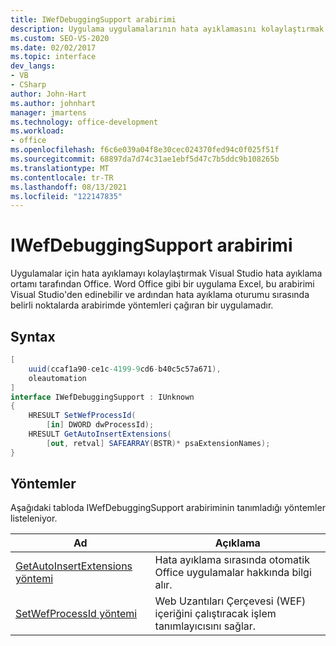 ```yaml
---
title: IWefDebuggingSupport arabirimi
description: Uygulama uygulamalarının hata ayıklamasını kolaylaştırmak için Visual Studio gibi bir hata ayıklama Microsoft Office öğrenin.
ms.custom: SEO-VS-2020
ms.date: 02/02/2017
ms.topic: interface
dev_langs:
- VB
- CSharp
author: John-Hart
ms.author: johnhart
manager: jmartens
ms.technology: office-development
ms.workload:
- office
ms.openlocfilehash: f6c6e039a04f8e30cec024370fed94c0f025f51f
ms.sourcegitcommit: 68897da7d74c31ae1ebf5d47c7b5ddc9b108265b
ms.translationtype: MT
ms.contentlocale: tr-TR
ms.lasthandoff: 08/13/2021
ms.locfileid: "122147835"
---
```

# <a name="iwefdebuggingsupport-interface"></a>IWefDebuggingSupport arabirimi
  Uygulamalar için hata ayıklamayı kolaylaştırmak Visual Studio hata ayıklama ortamı tarafından Office. Word Office gibi bir uygulama Excel, bu arabirimi Visual Studio'den edinebilir ve ardından hata ayıklama oturumu sırasında belirli noktalarda arabirimde yöntemleri çağıran bir uygulamadır.

## <a name="syntax"></a>Syntax

```csharp
[
    uuid(ccaf1a90-ce1c-4199-9cd6-b40c5c57a671),
    oleautomation
]
interface IWefDebuggingSupport : IUnknown
{
    HRESULT SetWefProcessId(
        [in] DWORD dwProcessId);
    HRESULT GetAutoInsertExtensions(
        [out, retval] SAFEARRAY(BSTR)* psaExtensionNames);
}
```

## <a name="methods"></a>Yöntemler
 Aşağıdaki tabloda IWefDebuggingSupport arabiriminin tanımladığı yöntemler listeleniyor.

|Ad|Açıklama|
|----------|-----------------|
|[GetAutoInsertExtensions yöntemi](../vsto/getautoinsertextensions-method.md)|Hata ayıklama sırasında otomatik Office uygulamalar hakkında bilgi alır.|
|[SetWefProcessId yöntemi](../vsto/setwefprocessid-method.md)|Web Uzantıları Çerçevesi (WEF) içeriğini çalıştıracak işlem tanımlayıcısını sağlar.|
